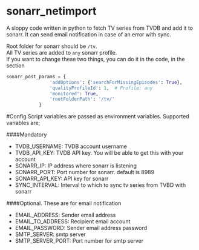 # sonarr_netimport
A sloppy code written in python to fetch TV series from TVDB and add it to sonarr.
It can send email notification in case of an error with sync.

Root folder for sonarr should be `/tv`.  
All TV series are added to `any` sonarr profile.  
If you want to change these two things, you can do it in the code, in the section
```python
sonarr_post_params = {
                'addOptions': {'searchForMissingEpisodes': True},
                'qualityProfileId': 1,  # Profile: any
                'monitored': True,
                'rootFolderPath': '/tv/'
            }
```

#Config
Script variables are passed as environment variables. Supported variables are;

####Mandatory
* TVDB_USERNAME: TVDB account username
* TVDB_API_KEY: TVDB API key. You will be able to get this with your account
* SONARR_IP: IP address where sonarr is listening
* SONARR_PORT: Port number for sonarr. default is 8989
* SONARR_API_KEY: API key for sonarr
* SYNC_INTERVAL: Interval to which to sync tv series from TVBD with sonarr

####Optional. These are for email notification
* EMAIL_ADDRESS: Sender email address
* EMAIL_TO_ADDRESS: Recipient email account 
* EMAIL_PASSWORD: Sender email address password
* SMTP_SERVER: smtp server 
* SMTP_SERVER_PORT: Port number for smtp server

